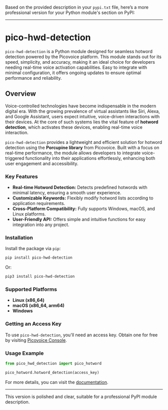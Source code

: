 Based on the provided description in your `pypi.txt` file, here’s a more professional version for your Python module's section on PyPI:

---

# **pico-hwd-detection**

`pico-hwd-detection` is a Python module designed for seamless hotword detection powered by the Picovoice platform. This module stands out for its speed, simplicity, and accuracy, making it an ideal choice for developers needing real-time voice activation capabilities. Easy to integrate with minimal configuration, it offers ongoing updates to ensure optimal performance and reliability.

## **Overview**
Voice-controlled technologies have become indispensable in the modern digital era. With the growing prevalence of virtual assistants like Siri, Alexa, and Google Assistant, users expect intuitive, voice-driven interactions with their devices. At the core of such systems lies the vital feature of **hotword detection**, which activates these devices, enabling real-time voice interaction.

`pico-hwd-detection` provides a lightweight and efficient solution for hotword detection using the **Porcupine library** from Picovoice. Built with a focus on real-time performance, the module allows developers to integrate voice-triggered functionality into their applications effortlessly, enhancing both user engagement and accessibility.

### **Key Features**
- **Real-time Hotword Detection:** Detects predefined hotwords with minimal latency, ensuring a smooth user experience.
- **Customizable Keywords:** Flexibly modify hotword lists according to application requirements.
- **Cross-Platform Compatibility:** Fully supports Windows, macOS, and Linux platforms.
- **User-Friendly API:** Offers simple and intuitive functions for easy integration into any project.

### **Installation**
Install the package via `pip`:
```bash
pip install pico-hwd-detection
```
Or:
```bash
pip3 install pico-hwd-detection
```

### **Supported Platforms**
- **Linux (x86_64)**
- **macOS (x86_64, arm64)**
- **Windows**

### **Getting an Access Key**
To use `pico-hwd-detection`, you'll need an access key. Obtain one for free by visiting [Picovoice Console](https://console.picovoice.ai/).

### **Usage Example**
```python
from pico_hwd_detection import pico_hotword

pico_hotword.hotword_detection(access_key)
```

For more details, you can visit the [documentation](https://medium.com/@rohitkuyadav2003).

---

This version is polished and clear, suitable for a professional PyPI module description.